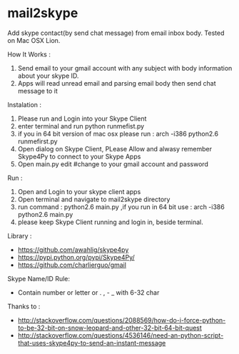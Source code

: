 # mail2skype
Add skype contact(by send chat message) from email inbox body. Tested on Mac OSX Lion.

How It Works :
 1. Send email to your gmail account with any subject with body information about your skype ID.
 2. Apps will read unread email and parsing email body then send chat message to it

Instalation :
 1. Please run and Login into your Skype Client
 2. enter terminal and run python runmefist.py
 3. if you in 64 bit version of mac osx please run : arch -i386 python2.6 runmefirst.py
 4. Open dialog on Skype Client, PLease Allow and alwasy remember Skype4Py to connect to your Skype Apps
 5. Open main.py edit #change to your gmail account and password

Run :
 1. Open and Login to your skype client apps
 2. Open terminal and navigate to mail2skype directory
 3.	run command : python2.6 main.py ,if you run in 64 bit use : arch -i386 python2.6 main.py
 4. please keep Skype Client running and login in, beside terminal.

Library :
 * https://github.com/awahlig/skype4py
 * https://pypi.python.org/pypi/Skype4Py/
 * https://github.com/charlierguo/gmail

Skype Name/ID Rule:
 * Contain number or letter or . , - _ with 6-32 char

Thanks to :
 * http://stackoverflow.com/questions/2088569/how-do-i-force-python-to-be-32-bit-on-snow-leopard-and-other-32-bit-64-bit-quest
 * http://stackoverflow.com/questions/4536146/need-an-python-script-that-uses-skype4py-to-send-an-instant-message

